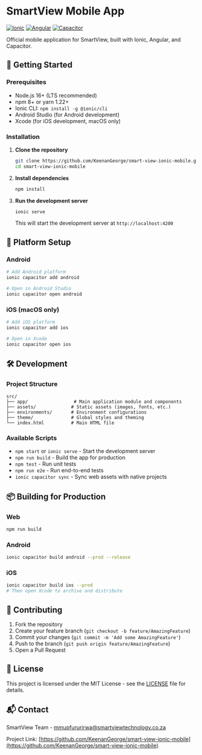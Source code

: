 # SmartView Mobile App

[![Ionic](https://img.shields.io/badge/Ionic-3880FF?style=for-the-badge&logo=ionic&logoColor=white)](https://ionicframework.com/)
[![Angular](https://img.shields.io/badge/Angular-DD0031?style=for-the-badge&logo=angular&logoColor=white)](https://angular.io/)
[![Capacitor](https://img.shields.io/badge/Capacitor-119EFF?style=for-the-badge&logo=capacitor&logoColor=white)](https://capacitorjs.com/)

Official mobile application for SmartView, built with Ionic, Angular, and Capacitor.

## 🚀 Getting Started

### Prerequisites

- Node.js 16+ (LTS recommended)
- npm 8+ or yarn 1.22+
- Ionic CLI: `npm install -g @ionic/cli`
- Android Studio (for Android development)
- Xcode (for iOS development, macOS only)

### Installation

1. **Clone the repository**
   ```bash
   git clone https://github.com/KeenanGeorge/smart-view-ionic-mobile.git
   cd smart-view-ionic-mobile
   ```

2. **Install dependencies**
   ```bash
   npm install
   ```

3. **Run the development server**
   ```bash
   ionic serve
   ```
   This will start the development server at `http://localhost:4200`

## 📱 Platform Setup

### Android

```bash
# Add Android platform
ionic capacitor add android

# Open in Android Studio
ionic capacitor open android
```

### iOS (macOS only)

```bash
# Add iOS platform
ionic capacitor add ios

# Open in Xcode
ionic capacitor open ios
```

## 🛠 Development

### Project Structure

```
src/
├── app/                 # Main application module and components
├── assets/             # Static assets (images, fonts, etc.)
├── environments/       # Environment configurations
├── theme/              # Global styles and theming
└── index.html          # Main HTML file
```

### Available Scripts

- `npm start` or `ionic serve` - Start the development server
- `npm run build` - Build the app for production
- `npm test` - Run unit tests
- `npm run e2e` - Run end-to-end tests
- `ionic capacitor sync` - Sync web assets with native projects

## 📦 Building for Production

### Web
```bash
npm run build
```

### Android
```bash
ionic capacitor build android --prod --release
```

### iOS
```bash
ionic capacitor build ios --prod
# Then open Xcode to archive and distribute
```

## 🤝 Contributing

1. Fork the repository
2. Create your feature branch (`git checkout -b feature/AmazingFeature`)
3. Commit your changes (`git commit -m 'Add some AmazingFeature'`)
4. Push to the branch (`git push origin feature/AmazingFeature`)
5. Open a Pull Request

## 📄 License

This project is licensed under the MIT License - see the [LICENSE](LICENSE) file for details.

## 📬 Contact

SmartView Team - [mmupfururirwa@smartviewtechnology.co.za](mailto:mmupfururirwa@smartviewtechnology.co.za)

Project Link: [https://github.com/KeenanGeorge/smart-view-ionic-mobile](https://github.com/KeenanGeorge/smart-view-ionic-mobile)
